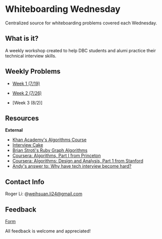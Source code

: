 # Whiteboarding Wednesday 
Centralized source for whiteboarding problems covered each Wednesday.

## What is it?

A weekly workshop created to help DBC students and alumi practice their technical interview skills. 

## Weekly Problems

- [Week 1 (7/19)](https://github.com/MrRogerino/dbc-whiteboarding/tree/master/July_19)

- [Week 2 (7/26)](https://github.com/MrRogerino/dbc-whiteboarding/tree/master/July_26)

- [Week 3 (8/2)]

## Resources

**External**
- [Khan Academy's Algorithms Course](https://www.khanacademy.org/computing/computer-science/algorithms)
- [Interview Cake](https://www.interviewcake.com/)
- [Brian Stroti's Ruby Graph Algorithms](https://github.com/brianstorti/ruby-graph-algorithms)
- [Coursera: Algorithms, Part I from Princeton](https://www.coursera.org/course/algs4partI)
- [Coursera: Algorithms: Design and Analysis, Part 1 from Stanford](https://www.coursera.org/course/algo)
- [Andy's answer to: Why have tech interview become hard?](http://qr.ae/RoLQfu)

## Contact Info

Roger Li: @weihsuan.li24@gmail.com 

## Feedback 

[Form](https://goo.gl/forms/sQSFnZT3H0l5tPvL2)

All feedback is welcome and appreciated! 

